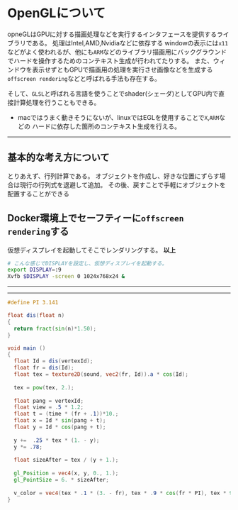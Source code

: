 # OpenGLについて

opneGLはGPUに対する描画処理などを実行するインタフェースを提供するライブラリである。
処理はIntel,AMD,Nvidiaなどに依存する
windowの表示には`x11`などがよく使われるが、他にも`ARM`などのライブラリ描画用にバックグラウンドでハードを操作するためのコンテキスト生成が行われてたりする。
また、ウィンドウを表示せずともGPUで描画用の処理を実行させ画像などを生成する
`offscreen rendering`などと呼ばれる手法も存在する。

そして、`GLSL`と呼ばれる言語を使うことでshader(シェーダ)としてGPU内で直接計算処理を行うこともできる。

- macではうまく動きそうにないが、linuxではEGLを使用することで`X`,`ARM`などの
  ハードに依存した箇所のコンテキスト生成を行える。

---

## 基本的な考え方について

とりあえず、行列計算である。
オブジェクトを作成し、好きな位置にずらす場合は現行の行列式を退避して追加。
その後、戻すことで手軽にオブジェクトを配置することができる

## Docker環境上でセーフティーに`offscreen rendering`する

仮想ディスプレイを起動してそこでレンダリングする。
**以上**

```sh
# こんな感じでDISPLAYを設定し、仮想ディスプレイを起動する。
export DISPLAY=:9
Xvfb $DISPLAY -screen 0 1024x768x24 &
```

---
---

```glsl
#define PI 3.141

float dis(float n) 
{ 
  return fract(sin(n)*1.50); 
}

void main () 
{
  float Id = dis(vertexId);
  float fr = dis(Id);
  float tex = texture2D(sound, vec2(fr, Id)).a * cos(Id);
  
  tex = pow(tex, 2.);
  
  float pang = vertexId;
  float view = .5 * 1.2;
  float t = (time * (fr + .1))*10.;
  float x = Id * sin(pang + t);
  float y = Id * cos(pang + t);
  
  y +=  .25 * tex * (1. - y);
  y *= .78;
  
  float sizeAfter = tex / (y + 1.);
  
  gl_Position = vec4(x, y, 0., 1.);
  gl_PointSize = 6. * sizeAfter;
  
  v_color = vec4(tex * .1 * (3. - fr), tex * .9 * cos(fr * PI), tex * 9., sizeAfter);
}
```
